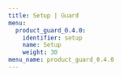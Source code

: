 ```yaml
---
title: Setup | Guard
menu:
  product_guard_0.4.0:
    identifier: setup
    name: Setup
    weight: 30
menu_name: product_guard_0.4.0
---
```

